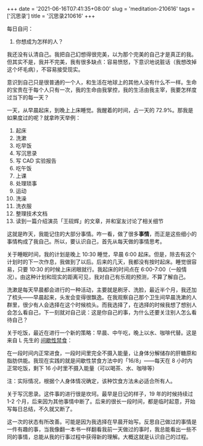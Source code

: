 +++
date = '2021-06-16T07:41:35+08:00'
slug = 'meditation-210616'
tags = ['沉思录']
title = '沉思录210616'
+++

每日自问：

1. 你想成为怎样的人？

我还没有认清自己。我把自己幻想得很完美，以为那个完美的自己才是真正的我。但其实不是，我并不完美，我有很多缺点：容易愤怒，下意识地说脏话（我想改掉这个坏毛病），不容易接受现实。

意识到自己只是很普通的一个人，和生活在地球上的其他人没有什么不一样。生命的宝贵在于每个人只有一次，我的生命由我掌控，我的生活由我主宰，我要怎样度过当下的每一天？

一天，从早晨起床，到晚上上床睡觉。我醒着的时间，占一天的 72.9%。那我是如果度过的呢？就拿昨天举例：

1. 起床
2. 洗漱
3. 吃早饭
4. 写沉思录
5. 写 CAD 实验报告
6. 吃午饭
7. 上课
8. 处理琐事
9. 运动
10. 洗澡
11. 洗衣服
12. 整理技术文档
13. 读到一篇介绍演员「王砚辉」的文章，并和室友讨论了相关细节

这就是昨天，我能记住的大部分事情。咋一看，做了很多**事情**，而正是这些细小的事情构成了我自己。所以，要认识自己，首先从每天做的事情思考。

关于睡眠时间，我的计划是晚上 10:30 睡觉，早晨 6:00 起床。但是，除去有这个计划时的下一次作息，我做到了以后。后来的几天，我都没有按时起床。睡觉很容易，只要 10:30 的时候上床闭眼就行。我起床的时间点在 6:00-7:00（一般情况）。由这种计划和现实的距离可见，我对自己有乐观的预测，不算了解自己。

洗漱是每天早晨都会进行的一种活动，主要就是刷牙、洗脸，最近半个月，我还加了梳头——早晨起来，头发会变得很飘逸。在我观察自己那个卫生间早晨洗漱的人群里，很少有人会选择在这个时候梳头。而我选择了，在选择的时候我想了想别人会怎么看自己，下一刻就对自己说：这是你自己的事，为什么还要关注别人怎么看待自己？

关于吃饭，最近在进行一个新的策略：早晨、中午吃，晚上以水、咖啡代替。这是来自 L 先生的 [间歇性禁食](https://mp.weixin.qq.com/s/46sRZDLeq_alfWLGCrGfyw)：

在一段时间内正常进食，一段时间里完全不摄入能量，让身体分解储存的肝糖原和脂肪供能。我现在实践的就是间歇性禁食方法中的「16/8」——每天在 8 小时内正常吃饭，剩下 16 小时里不摄入能量（可以喝茶、水、咖啡等）

注：实际情况，根据个人身体情况确定，该种饮食方法未必适合所有人。

关于写沉思录。这件事的进行很是坎坷。最早是日记的样子，19 年的时候持续过 1-2 个月，后来因为其他事情中断了。后来的很长一段时间，都是临时起意，开始写每日总结，不久就又断了。

这一次的状态有所改善。可能是因为我选择在早晨开始写。反思自己做过的事情是一件有趣的事，当我像翻一本书一样翻看我前一天做过的事时，我总能看出一些不同的事情，总能从我的行事过程中获得新的理解。大概这就是认识自己的过程。
